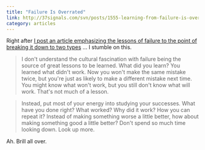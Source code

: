 ```yaml
---
title: "Failure Is Overrated"
link: http://37signals.com/svn/posts/1555-learning-from-failure-is-overrated
category: articles
---
```


Right after [I post an article emphasizing the lessons of failure to the
point of breaking it down to two types][1] ... I stumble on this.

> I don't understand the cultural fascination with failure being the source
> of great lessons to be learned. What did you learn? You learned what
> didn't work. Now you won't make the same mistake twice, but you're just as
> likely to make a different mistake next time. You might know what won't
> work, but you still don't know what will work. That's not much of a
> lesson.

> Instead, put most of your energy into studying your successes. What have
> you done right? What worked? Why did it work? How you can repeat it?
> Instead of making something worse a little better, how about making
> something good a little better? Don't spend so much time looking down.
> Look up more.

Ah. Brill all over.

[1]: articles/2013/10/failure/

